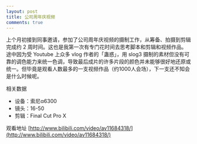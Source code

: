 ```yaml
---
layout: post
title: 公司周年庆视频
comments: true
---
```


上个月初接到同事邀请，参加了公司周年庆视频的摄制工作，从筹备、拍摄到剪辑完成约 2 周时间。这也是我第一次有专门花时间去思考脚本和剪辑和视频作品。途中因为受 Youtube 上众多 vlog 作者的「蛊惑」，用 slog3 摄制的素材但没有可靠的调色能力来统一色调，导致最后成片的许多片段的颜色并未能够很好地还原或统一。但毕竟是观看人数最多的一支视频作品（约1000人会场），下一支还不知会是什么时候呢。

相关数据
- 设备：索尼α6300
- 镜头：16-50
- 剪辑：Final Cut Pro X

观看地址
[http://www.bilibili.com/video/av11684318/](http://www.bilibili.com/video/av11684318/)